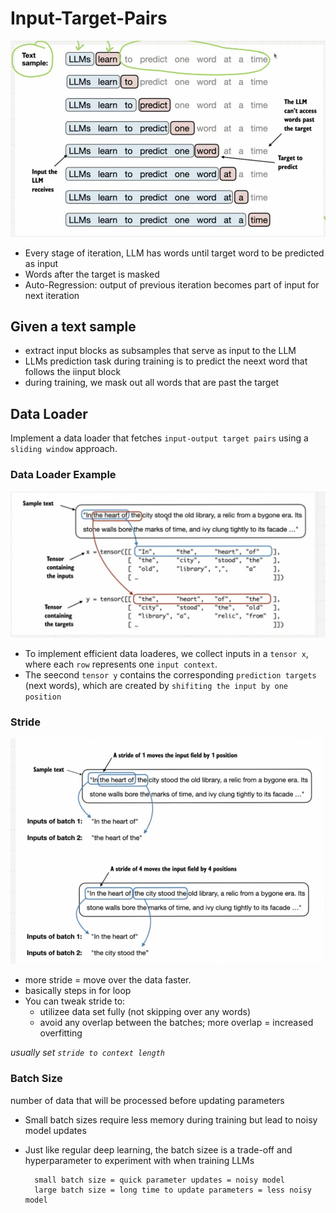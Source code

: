 # Input-Target-Pairs

![Input-Target](img/inputtarget.png)

- Every stage of iteration, LLM has words until target word to be predicted as input
- Words after the target is masked
- Auto-Regression: output of previous iteration becomes part of input for next iteration

Given a text sample
--
- extract input blocks as subsamples that serve as input to the LLM
- LLMs prediction task during training is to predict the neext word that follows the iinput block
- during training, we mask out all words that are past the target



## Data Loader
Implement a data loader that fetches `input-output target pairs` using a `sliding window` approach.

### Data Loader Example
![Data Loader](img/dataloader.png)

- To implement efficient data loaderes, we collect inputs in a `tensor x`, where each `row` represents one `input context`.
- The seecond `tensor y` contains the corresponding `prediction targets` (next words), which are created by `shifiting the input by one position`

### Stride
![Stirde](img/stride.png)

- more stride = move over the data faster.
- basically steps in for loop
- You can tweak stride to:
    - utilizee data set fully (not skipping over any words)
    - avoid any overlap between the batches; more overlap = increased overfitting

*usually set `stride to context length`*

### Batch Size
number of data that will be processed before updating parameters

- Small batch sizes require less memory during training but lead to noisy model updates
- Just like regular deep learning, the batch sizee is a trade-off and hyperparameter to experiment with when training LLMs

        small batch size = quick parameter updates = noisy model
        large batch size = long time to update parameters = less noisy model